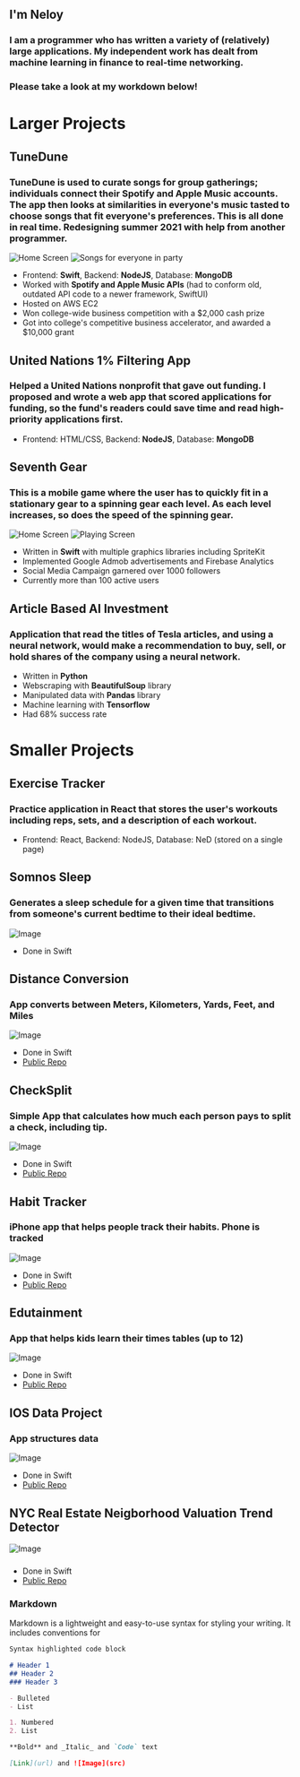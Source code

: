 ## I'm Neloy
### I am a programmer who has written a variety of (relatively) large applications. My independent work has dealt from machine learning in finance to real-time networking. 
### Please take a look at my workdown below!

# **Larger Projects**


## **TuneDune** 
### TuneDune is used to curate songs for group gatherings; individuals connect their Spotify and Apple Music accounts. The app then looks at similarities in everyone's music tasted to choose songs that fit everyone's preferences. This is all done in **real time**. Redesigning summer 2021  with  help from another programmer.
![Home Screen](https://is4-ssl.mzstatic.com/image/thumb/PurpleSource114/v4/3e/12/e8/3e12e86f-c87b-1451-524b-9d84af17096c/14b9c591-9bbe-4419-a88f-177defd6467e_Simulator_Screen_Shot_-_iPhone_11_Pro_Max_-_2021-03-31_at_22.37.15.png/300x0w.png)
![Songs for everyone in party](https://is3-ssl.mzstatic.com/image/thumb/PurpleSource114/v4/5a/1c/74/5a1c7450-c94a-8d9f-81db-83b8b9660793/87448c79-9453-48b3-b532-ae4d1e3bd5b8_Simulator_Screen_Shot_-_iPhone_11_Pro_Max_-_2021-03-31_at_22.37.20.png/300x0w.png)

- Frontend: **Swift**, Backend: **NodeJS**, Database: **MongoDB**
- Worked with **Spotify and Apple Music APIs** (had to conform old, outdated API code to a newer framework, SwiftUI)
- Hosted on AWS EC2
- Won college-wide business competition with a $2,000 cash prize 
- Got into college's competitive business accelerator, and awarded a $10,000 grant


## **United Nations 1% Filtering App**
### Helped a United Nations nonprofit that gave out funding. I proposed and wrote a web app that scored applications for funding, so the fund's readers could save time and read high-priority applications first.
- Frontend: HTML/CSS, Backend: **NodeJS**, Database: **MongoDB**


## **Seventh Gear**
### This is a mobile game where the user has to quickly fit in a stationary gear to a spinning gear each level. As each level increases, so does the speed of the spinning gear.
![Home Screen](https://is4-ssl.mzstatic.com/image/thumb/Purple113/v4/3e/f3/95/3ef395a3-70a5-a279-bf3e-15d5929f8842/pr_source.png/300x0w.png)
![Playing Screen](https://is5-ssl.mzstatic.com/image/thumb/Purple113/v4/54/9b/f0/549bf033-b32d-70d2-0685-8c6797c85bc4/pr_source.png/300x0w.png)

- Written in **Swift** with multiple graphics libraries including SpriteKit
- Implemented Google Admob advertisements and Firebase Analytics 
- Social Media Campaign garnered over 1000 followers
- Currently more than 100 active users

## **Article Based AI Investment**
### Application that read the titles of Tesla articles, and using a neural network, would make a recommendation to buy, sell, or hold shares of the company using a neural network.
- Written in **Python**
- Webscraping with **BeautifulSoup** library
- Manipulated data with **Pandas** library
- Machine learning with **Tensorflow**
- Had 68% success rate



# Smaller Projects 

## Exercise Tracker
### Practice application in React that stores the user's workouts including reps, sets, and a description of each workout.
- Frontend: React, Backend: NodeJS, Database: NeD (stored on a single page)

## Somnos Sleep
### Generates a sleep schedule for a given time that transitions from someone's current bedtime to their ideal bedtime.
![Image]()
- Done in Swift

## Distance Conversion
### App converts between Meters, Kilometers, Yards, Feet, and Miles
![Image](https://github.com/19neloyk/DistanceConversion/blob/master/Screen%20Shot%202020-05-25%20at%207.08.37%20AM.png)
- Done in Swift
- [Public Repo](https://github.com/19neloyk/ExerciseTracker)


## CheckSplit
### Simple App that calculates how much each person pays to split a check, including tip.
![Image](https://github.com/19neloyk/CheckSplit/blob/master/Screen%20Shot%202020-05-24%20at%2010.08.15%20PM.png)
- Done in Swift
- [Public Repo](https://github.com/19neloyk/CheckSplit)

## Habit Tracker
### iPhone app that helps people track their habits. Phone is tracked
![Image](https://github.com/19neloyk/HabitTracker/blob/master/Simulator%20Screen%20Shot%20-%20iPhone%20SE%20(2nd%20generation)%20-%202020-06-04%20at%2012.31.55.png)
- Done in Swift
- [Public Repo](https://github.com/19neloyk/HabitTracker)


## Edutainment
### App that helps kids learn their times tables (up to 12)
![Image](https://github.com/19neloyk/EdutainmentAPp/blob/master/Simulator%20Screen%20Shot%20-%20iPhone%20SE%20(2nd%20generation)%20-%202020-05-30%20at%2010.52.14.png)
- Done in Swift
- [Public Repo](https://github.com/19neloyk/EdutainmentAPp)


## IOS Data Project
### App structures data 
![Image]()
- Done in Swift
- [Public Repo]()



## NYC Real Estate Neigborhood Valuation Trend Detector
![Image]()
###
- Done in Swift
- [Public Repo]()





### Markdown

Markdown is a lightweight and easy-to-use syntax for styling your writing. It includes conventions for

```markdown
Syntax highlighted code block

# Header 1
## Header 2
### Header 3

- Bulleted
- List

1. Numbered
2. List

**Bold** and _Italic_ and `Code` text

[Link](url) and ![Image](src)
```
